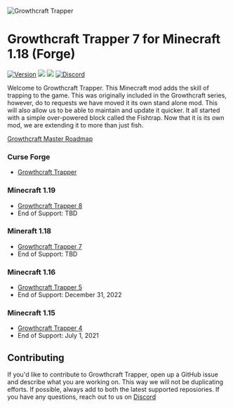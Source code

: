 ![Growthcraft Trapper](https://raw.githubusercontent.com/GrowthcraftCE/Growthcraft-Trapper/1.16/src/main/resources/growthcraft_fishtrap_logo.png)

# Growthcraft Trapper 7 for Minecraft 1.18 (Forge)

[![Version](https://img.shields.io/badge/Growthcraft-8.0.0-orange.svg)](https://github.com/GrowthcraftCE/Growthcraft-Trapper)
[![](http://cf.way2muchnoise.eu/versions/growthcraft-community-edition_latest.svg)](https://minecraft.curseforge.com/projects/growthcraft-community-edition/)
[![](http://cf.way2muchnoise.eu/short_growthcraft-community-edition.svg)](https://minecraft.curseforge.com/projects/growthcraft-community-edition/)
[![Discord](https://img.shields.io/discord/333690296334548994.svg?color=green)](https://discord.gg/Quh76Jn)

Welcome to Growthcraft Trapper. This Minecraft mod adds the skill of trapping to the game. This was originally included
in the Growthcraft series, however, do to requests we have moved it its own stand alone mod. This will also allow us to
be able to maintain and update it quicker. It all started with a simple over-powered block called the Fishtrap. Now that
it is its own mod, we are extending it to more than just fish.

[Growthcraft Master Roadmap](https://app.zenhub.com/workspaces/growthcraft-6043ce571b094900102f4ca6/board)

### Curse Forge

* [Growthcraft Trapper](https://www.curseforge.com/minecraft/mc-mods/growthcraft-trapper)

### Minecraft 1.19

* [Growthcraft Trapper 8](https://github.com/GrowthcraftCE/Growthcraft-Trapper/tree/1.19)
* End of Support: TBD

### Mineraft 1.18

* [Growthcraft Trapper 7](https://github.com/GrowthcraftCE/Growthcraft-Trapper/tree/1.18)
* End of Support: TBD

### Minecraft 1.16

* [Growthcraft Trapper 5](https://github.com/GrowthcraftCE/Growthcraft-Trapper/tree/1.16)
* End of Support: December 31, 2022

### Minecraft 1.15

* [Growthcraft Trapper 4](https://github.com/GrowthcraftCE/Growthcraft-Trapper/tree/1.15)
* End of Support: July 1, 2021

## Contributing

If you'd like to contribute to Growthcraft Trapper, open up a GitHub issue and describe what you are working on. This
way we will not be duplicating efforts. If possible, always add to both the latest supported reposiories. If you have
any questions, reach out to us on [Discord](https://discord.com/channels/333690296334548994/333690296334548994)


